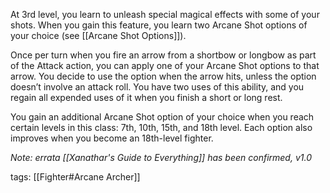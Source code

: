 At 3rd level, you learn to unleash special magical effects with some of your shots. When you gain this feature, you learn two Arcane Shot options of your choice (see [[Arcane Shot Options]]).

Once per turn when you fire an arrow from a shortbow or longbow as part of the Attack action, you can apply one of your Arcane Shot options to that arrow. You decide to use the option when the arrow hits, unless the option doesn’t involve an attack roll. You have two uses of this ability, and you regain all expended uses of it when you finish a short or long rest.

You gain an additional Arcane Shot option of your choice when you reach certain levels in this class: 7th, 10th, 15th, and 18th level. Each option also improves when you become an 18th-level fighter.

*Note: errata [[Xanathar's Guide to Everything]] has been confirmed, v1.0*

tags: [[Fighter#Arcane Archer]]
